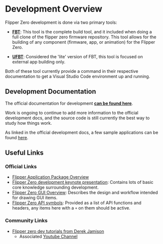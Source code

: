 # Development Overview
Flipper Zero development is done via two primary tools:

- [**FBT**](https://github.com/flipperdevices/flipperzero-firmware/blob/dev/documentation/fbt.md): This tool is the complete build tool, and it included when doing a full clone of the flipper zero firmware repository. This tool allows for the building of any component (firmware, app, or animation) for the Flipper Zero.  

- [**UFBT**](https://github.com/flipperdevices/flipperzero-ufbt): Considered the 'lite' version of FBT, this tool is focused on external app building only. 

Both of these tool currently provide a command in their respective documentation to get a Visual Studio Code environment up and running.

## Development Documentation
The official documentation for development [**can be found here**](https://developer.flipper.net/flipperzero/doxygen/).

Work is ongoing to continue to add more information to the official development docs, and the source code is still currently the best way to study how things work.

As linked in the official development docs, a few sample applications can be found [here](https://github.com/flipperdevices/flipperzero-firmware/tree/dev/applications/examples).


## Useful Links

### Official Links
* [Flipper Application Package Overview](https://github.com/flipperdevices/flipperzero-firmware/blob/dev/documentation/AppsOnSDCard.md)
* [Flipper Zero development keynote presentation](https://miro.com/app/board/o9J_l1XZfbw=/?share_link_id=887297737912): Contains lots of basic core knowledge surrounding development.
* [Flipper Zero GUI Overview](https://miro.com/app/board/uXjVOa4cno8=/): Describes the design and workflow intended for drawing GUI items.
* [Flipper Zero API symbols](https://github.com/flipperdevices/flipperzero-firmware/blob/dev/targets/f7/api_symbols.csv): Provided as a list of API functions and headers, any items here with a `+` on them should be active. 

### Community Links

* [Flipper zero dev tutorials from Derek Jamison](https://github.com/jamisonderek/flipper-zero-tutorials/wiki)
    * Associated [Youtube Channel](https://www.youtube.com/@MrDerekJamison/featured)